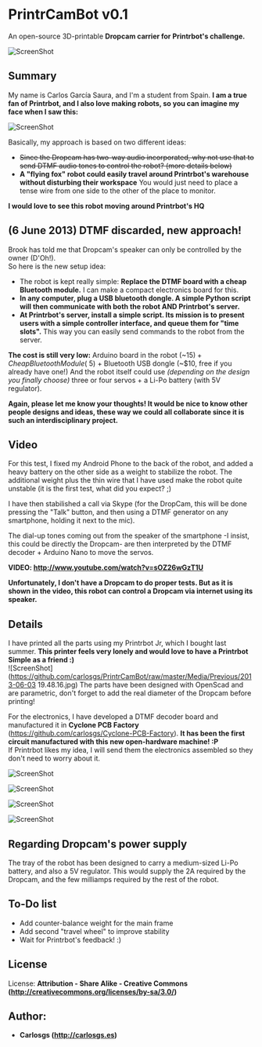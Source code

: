 PrintrCamBot v0.1  
============

An open-source 3D-printable **Dropcam carrier for Printrbot's challenge.**  

![ScreenShot](https://github.com/carlosgs/PrintrCamBot/raw/master/Media/robot.JPG)

Summary  
--
My name is Carlos García Saura, and I'm a student from Spain. **I am a true fan of Printrbot, and I also love making robots, so you can imagine my face when I saw this:**  

![ScreenShot](https://github.com/carlosgs/PrintrCamBot/raw/master/Media/Challenge/Tweet.png)

Basically, my approach is based on two different ideas:  

- ~~Since the Dropcam has two-way audio incorporated, why not use that to send DTMF audio tones to control the robot? (more details below)~~  
- **A "flying fox" robot could easily travel around Printrbot's warehouse without disturbing their workspace** You would just need to place a tense wire from one side to the other of the place to monitor.  

**I would love to see this robot moving around Printrbot's HQ**  

(6 June 2013) DTMF discarded, new approach!  
--
Brook has told me that Dropcam's speaker can only be controlled by the owner (D'Oh!).  
So here is the new setup idea:  
- The robot is kept really simple: **Replace the DTMF board with a cheap Bluetooth module.** I can make a compact electronics board for this.
- **In any computer, plug a USB bluetooth dongle. A simple Python script will then communicate with both the robot AND Printrbot's server.**
- **At Printrbot's server, install a simple script. Its mission is to present users with a simple controller interface, and queue them for "time slots".** This way you can easily send commands to the robot from the server.

**The cost is still very low:** Arduino board in the robot (~15$) + Cheap Bluetooth Module (~$5) + Bluetooth USB dongle (~$10, free if you already have one!)
And the robot itself could use *(depending on the design you finally choose)* three or four servos + a Li-Po battery (with 5V regulator).

**Again, please let me know your thoughts! It would be nice to know other people designs and ideas, these way we could all collaborate since it is such an interdisciplinary project.**

Video  
--
For this test, I fixed my Android Phone to the back of the robot, and added a heavy battery on the other side as a weight to stabilize the robot.
The additional weight plus the thin wire that I have used make the robot quite unstable (it is the first test, what did you expect? ;)  

I have then stabilished a call via Skype (for the DropCam, this will be done pressing the "Talk" button, and then using a DTMF generator on any smartphone, holding it next to the mic).  

The dial-up tones coming out from the speaker of the smartphone -I insist, this could be directly the Dropcam- are then interpreted by the DTMF decoder + Arduino Nano to move the servos.

**VIDEO: <http://www.youtube.com/watch?v=sOZ26wGzT1U>**

**Unfortunately, I don't have a Dropcam to do proper tests. But as it is shown in the video, this robot can control a Dropcam via internet using its speaker.**

Details  
--
I have printed all the parts using my Printrbot Jr, which I bought last summer. **This printer feels very lonely and would love to have a Printrbot Simple as a friend :)**  
![ScreenShot](https://github.com/carlosgs/PrintrCamBot/raw/master/Media/Previous/2013-06-03 19.48.16.jpg)
The parts have been designed with OpenScad and are parametric, don't forget to add the real diameter of the Dropcam before printing!  

For the electronics, I have developed a DTMF decoder board and manufactured it in **Cyclone PCB Factory** (<https://github.com/carlosgs/Cyclone-PCB-Factory>). **It has been the first circuit manufactured with this new open-hardware machine! :P**  
If Printrbot likes my idea, I will send them the electronics assembled so they don't need to worry about it.

![ScreenShot](https://github.com/carlosgs/PrintrCamBot/raw/master/Electronics/DTMF-Decoder/ManufactureProcess/2013-06-04%2021.59.21.jpg)

![ScreenShot](https://github.com/carlosgs/PrintrCamBot/raw/master/Electronics/DTMF-Decoder/ManufactureProcess/2013-06-05%2017.26.01.jpg)

![ScreenShot](https://github.com/carlosgs/PrintrCamBot/raw/master/Electronics/DTMF-Decoder/ManufactureProcess/2013-06-05%2017.26.01.jpg)

![ScreenShot](https://github.com/carlosgs/PrintrCamBot/raw/master/Electronics/DTMF-Decoder/ManufactureProcess/2013-06-05%2019.35.06.jpg)

Regarding Dropcam's power supply
--
The tray of the robot has been designed to carry a medium-sized Li-Po battery, and also a 5V regulator. This would supply the 2A required by the Dropcam, and the few milliamps required by the rest of the robot.

To-Do list
--
- Add counter-balance weight for the main frame
- Add second "travel wheel" to improve stability
- Wait for Printrbot's feedback! :)

License  
--
License: **Attribution - Share Alike - Creative Commons (<http://creativecommons.org/licenses/by-sa/3.0/>)**  

Author:  
--
- **Carlosgs (<http://carlosgs.es>)**

